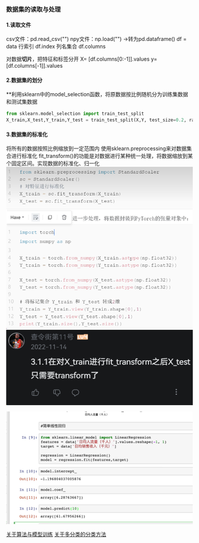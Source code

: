 ### 数据集的读取与处理
#### 1.读取文件
csv文件：pd.read_csv("")
npy文件：np.load("")  ->转为pd.dataframe()
df = data
行索引 df.index
列名集合 df.columns

对数据**切片**，把特征和标签分开
X= [df.columns[0:-1]].values
y=[df.columns[-1]].values

#### 2.数据集的划分
**利用sklearn中的model_selection函数，将原数据按比例随机分为训练集数据和测试集数据
```python
from sklearn.model_selection import train_test_split
X_train,X_test,Y_train,Y_test = train_test_split(X,Y, test_size=0.2, random_state=1234)
```


#### 3.数据集的标准化
将所有的数据按照比例缩放到一定范围内
使用sklearn.preprocessing来对数据集合进行标准化
fit_transform()的功能是对数据进行某种统一处理，将数据缩放到某个固定区间。实现数据的标准化、归一化
![alt text](image-35.png)
![alt text](image-36.png)


![alt text](image-37.png)



[关于算法与模型训练](https://blog.csdn.net/TiffanyRabbit/article/details/76574009)
[关于多分类的分类方法](https://zhuanlan.zhihu.com/p/270458779)